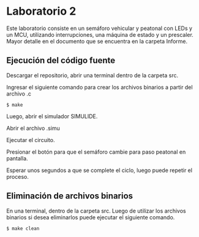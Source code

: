 # Laboratorio 2

Este laboratorio consiste en un semáforo vehicular y peatonal con LEDs y un MCU, utilizando interrupciones, una máquina de estado y un prescaler. Mayor detalle en el documento que se encuentra en la carpeta Informe.

## Ejecución del código fuente

Descargar el repositorio, abrir una terminal dentro de la carpeta src.

Ingresar el siguiente comando para crear los archivos binarios a partir del archivo .c

`$ make`

Luego, abrir el simulador SIMULIDE.

Abrir  el archivo .simu

Ejecutar el circuito.

Presionar el botón para que el semáforo cambie para paso peatonal en pantalla.

Esperar unos segundos a que se complete el ciclo, luego puede repetir el proceso.

## Eliminación de archivos binarios

En una terminal, dentro de la carpeta src. Luego de utilizar los archivos binarios si desea eliminarlos puede ejecutar el siguiente comando.

`$ make clean`

